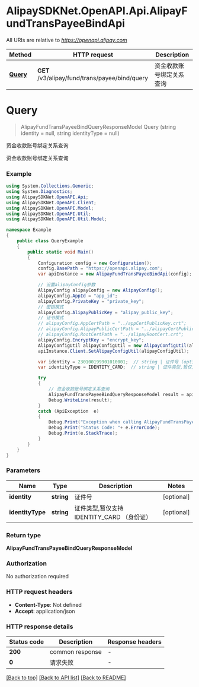 # AlipaySDKNet.OpenAPI.Api.AlipayFundTransPayeeBindApi

All URIs are relative to *https://openapi.alipay.com*

Method | HTTP request | Description
------------- | ------------- | -------------
[**Query**](AlipayFundTransPayeeBindApi.md#query) | **GET** /v3/alipay/fund/trans/payee/bind/query | 资金收款账号绑定关系查询


<a name="query"></a>
# **Query**
> AlipayFundTransPayeeBindQueryResponseModel Query (string identity = null, string identityType = null)

资金收款账号绑定关系查询

资金收款账号绑定关系查询

### Example
```csharp
using System.Collections.Generic;
using System.Diagnostics;
using AlipaySDKNet.OpenAPI.Api;
using AlipaySDKNet.OpenAPI.Client;
using AlipaySDKNet.OpenAPI.Model;
using AlipaySDKNet.OpenAPI.Util;
using AlipaySDKNet.OpenAPI.Util.Model;

namespace Example
{
    public class QueryExample
    {
        public static void Main()
        {
            Configuration config = new Configuration();
            config.BasePath = "https://openapi.alipay.com";
            var apiInstance = new AlipayFundTransPayeeBindApi(config);

            // 设置alipayConfig参数
            AlipayConfig alipayConfig = new AlipayConfig();
            alipayConfig.AppId = "app_id";
            alipayConfig.PrivateKey = "private_key";
            // 密钥模式
            alipayConfig.AlipayPublicKey = "alipay_public_key";
            // 证书模式
            // alipayConfig.AppCertPath = "../appCertPublicKey.crt";
            // alipayConfig.AlipayPublicCertPath = "../alipayCertPublicKey_RSA2.crt";
            // alipayConfig.RootCertPath = "../alipayRootCert.crt";
            alipayConfig.EncryptKey = "encrypt_key";
            AlipayConfigUtil alipayConfigUtil = new AlipayConfigUtil(alipayConfig);
            apiInstance.Client.SetAlipayConfigUtil(alipayConfigUtil);

            var identity = 230100199901010001;  // string | 证件号 (optional) 
            var identityType = IDENTITY_CARD;  // string | 证件类型,暂仅支持 IDENTITY_CARD （身份证） (optional) 

            try
            {
                // 资金收款账号绑定关系查询
                AlipayFundTransPayeeBindQueryResponseModel result = apiInstance.Query(identity, identityType);
                Debug.WriteLine(result);
            }
            catch (ApiException  e)
            {
                Debug.Print("Exception when calling AlipayFundTransPayeeBindApi.Query: " + e.Message );
                Debug.Print("Status Code: "+ e.ErrorCode);
                Debug.Print(e.StackTrace);
            }
        }
    }
}
```

### Parameters

Name | Type | Description  | Notes
------------- | ------------- | ------------- | -------------
 **identity** | **string**| 证件号 | [optional] 
 **identityType** | **string**| 证件类型,暂仅支持 IDENTITY_CARD （身份证） | [optional] 

### Return type

**AlipayFundTransPayeeBindQueryResponseModel**

### Authorization

No authorization required

### HTTP request headers

 - **Content-Type**: Not defined
 - **Accept**: application/json


### HTTP response details
| Status code | Description | Response headers |
|-------------|-------------|------------------|
| **200** | common response |  -  |
| **0** | 请求失败 |  -  |

[[Back to top]](#) [[Back to API list]](../README.md#documentation-for-api-endpoints) [[Back to README]](../README.md)

